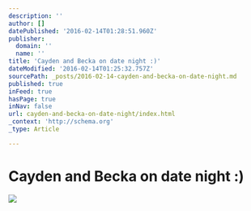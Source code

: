 ```yaml
---
description: ''
author: []
datePublished: '2016-02-14T01:28:51.960Z'
publisher:
  domain: ''
  name: ''
title: 'Cayden and Becka on date night :)'
dateModified: '2016-02-14T01:25:32.757Z'
sourcePath: _posts/2016-02-14-cayden-and-becka-on-date-night.md
published: true
inFeed: true
hasPage: true
inNav: false
url: cayden-and-becka-on-date-night/index.html
_context: 'http://schema.org'
_type: Article

---
```

# Cayden and Becka on date night :)
![](https://the-grid-user-content.s3-us-west-2.amazonaws.com/b3c6f65c-ef6d-4663-83be-6aa9b0cacbdd.png)